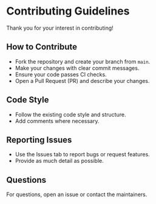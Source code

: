 # Contributing Guidelines

Thank you for your interest in contributing!

## How to Contribute
- Fork the repository and create your branch from `main`.
- Make your changes with clear commit messages.
- Ensure your code passes CI checks.
- Open a Pull Request (PR) and describe your changes.

## Code Style
- Follow the existing code style and structure.
- Add comments where necessary.

## Reporting Issues
- Use the Issues tab to report bugs or request features.
- Provide as much detail as possible.

## Questions
For questions, open an issue or contact the maintainers.
